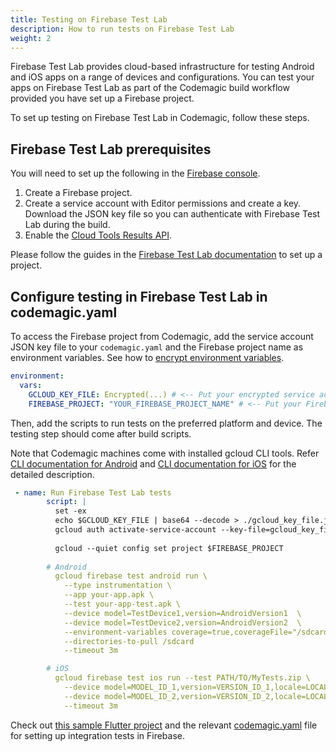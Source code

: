 ```yaml
---
title: Testing on Firebase Test Lab
description: How to run tests on Firebase Test Lab
weight: 2
---
```


Firebase Test Lab provides cloud-based infrastructure for testing Android and iOS apps on a range of devices and configurations. You can test your apps on Firebase Test Lab as part of the Codemagic build workflow provided you have set up a Firebase project.

To set up testing on Firebase Test Lab in Codemagic, follow these steps.

## Firebase Test Lab prerequisites

You will need to set up the following in the [Firebase console](https://firebase.google.com/).

1. Create a Firebase project.
2. Create a service account with Editor permissions and create a key. Download the JSON key file so you can authenticate with Firebase Test Lab during the build.
3. Enable the [Cloud Tools Results API](https://console.cloud.google.com/apis/library/toolresults.googleapis.com?pli=1&project=woven-voyage-217607&folder=&organizationId=).

Please follow the guides in the [Firebase Test Lab documentation](https://firebase.google.com/docs/test-lab/?gclid=EAIaIQobChMIs5qVwqW25QIV8iCtBh3DrwyUEAAYASAAEgLFU_D_BwE) to set up a project.

## Configure testing in Firebase Test Lab in codemagic.yaml

To access the Firebase project from Codemagic, add the service account JSON key file to your `codemagic.yaml` and the Firebase project name as environment variables. See how to [encrypt environment variables](../building/encrypting).

```yaml
environment:
  vars:
    GCLOUD_KEY_FILE: Encrypted(...) # <-- Put your encrypted service account JSON key file here
    FIREBASE_PROJECT: "YOUR_FIREBASE_PROJECT_NAME" # <-- Put your Firebase Project Name here
```
Then, add the scripts to run tests on the preferred platform and device. The testing step should come after build scripts.

Note that Codemagic machines come with installed gcloud CLI tools. Refer [CLI documentation for Android](https://firebase.google.com/docs/test-lab/android/command-line) and [CLI documentation for iOS](https://firebase.google.com/docs/test-lab/ios/command-line) for the detailed description.

```yaml
 - name: Run Firebase Test Lab tests
        script: |
          set -ex
          echo $GCLOUD_KEY_FILE | base64 --decode > ./gcloud_key_file.json
          gcloud auth activate-service-account --key-file=gcloud_key_file.json
      
          gcloud --quiet config set project $FIREBASE_PROJECT
      
        # Android
          gcloud firebase test android run \
            --type instrumentation \
            --app your-app.apk \
            --test your-app-test.apk \
            --device model=TestDevice1,version=AndroidVersion1  \
            --device model=TestDevice2,version=AndroidVersion2  \
            --environment-variables coverage=true,coverageFile="/sdcard/coverage.ec" \
            --directories-to-pull /sdcard
            --timeout 3m

        # iOS
          gcloud firebase test ios run --test PATH/TO/MyTests.zip \
            --device model=MODEL_ID_1,version=VERSION_ID_1,locale=LOCALE_1,orientation=ORIENTATION_1 \
            --device model=MODEL_ID_2,version=VERSION_ID_2,locale=LOCALE_2,orientation=ORIENTATION_2
            --timeout 3m
```

Check out [this sample Flutter project](https://github.com/codemagic-ci-cd/codemagic-sample-projects/tree/main/flutter/flutter-integration-tests-demo-project) and the relevant [codemagic.yaml](https://github.com/codemagic-ci-cd/codemagic-sample-projects/blob/main/flutter/flutter-integration-tests-demo-project/codemagic.yaml) file for setting up integration tests in Firebase.
